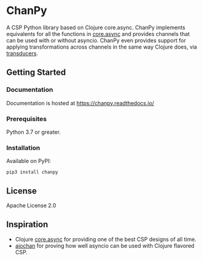 # ChanPy

A CSP Python library based on Clojure core.async. ChanPy implements
equivalents for all the functions in
[core.async](https://clojure.github.io/core.async/) and provides channels that
can be used with or without asyncio. ChanPy even provides support for applying
transformations across channels in the same way Clojure does, via
[transducers](https://clojure.org/reference/transducers).

## Getting Started

### Documentation

Documentation is hosted at https://chanpy.readthedocs.io/

### Prerequisites

Python 3.7 or greater.

### Installation

Available on PyPI:

```shell
pip3 install chanpy
```

## License

Apache License 2.0

## Inspiration

* Clojure [core.async](https://github.com/clojure/core.async/) for providing
  one of the best CSP designs of all time.
* [aiochan](https://github.com/zh217/aiochan) for proving how well asyncio can
  be used with Clojure flavored CSP.
